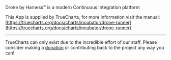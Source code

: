 Drone by Harness™ is a modern Continuous Integration platform

This App is supplied by TrueCharts, for more information visit the manual: [https://truecharts.org/docs/charts/incubator/drone-runner](https://truecharts.org/docs/charts/incubator/drone-runner)

---

TrueCharts can only exist due to the incredible effort of our staff.
Please consider making a [donation](https://truecharts.org/docs/about/sponsor) or contributing back to the project any way you can!
